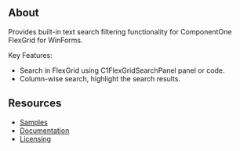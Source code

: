 ## About

Provides built-in text search filtering functionality for ComponentOne FlexGrid for WinForms.

Key Features:

* Search in FlexGrid using C1FlexGridSearchPanel panel or code.
* Column-wise search, highlight the search results.

## Resources

* [Samples](https://github.com/GrapeCity/ComponentOne-WinForms-Samples/tree/master/NetFramework/FlexGrid/CS/SearchPanel) 
* [Documentation](https://developer.mescius.com/componentone/docs/win/online-flexgrid/search.html)
* [Licensing](https://developer.mescius.com/componentone/licensing)

